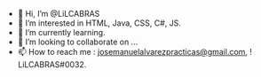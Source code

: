 - 👋 Hi, I’m @LiLCABRAS
- 👀 I’m interested in HTML, Java, CSS, C#, JS.
- 🌱 I’m currently learning.
- 💞️ I’m looking to collaborate on ...
- 📫 How to reach me : josemanuelalvarezpracticas@gmail.com, ! LiLCABRAS#0032.

<!---
LiLCABRAS/LiLCABRAS is a ✨ special ✨ repository because its `README.md` (this file) appears on your GitHub profile.
You can click the Preview link to take a look at your changes.
--->
